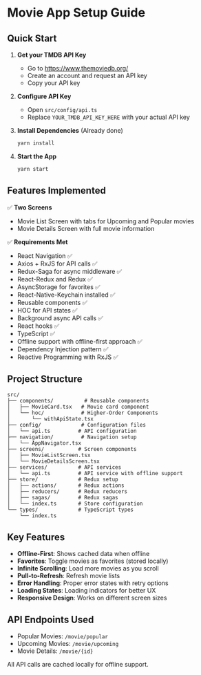 # Movie App Setup Guide

## Quick Start

1. **Get your TMDB API Key**

   - Go to https://www.themoviedb.org/
   - Create an account and request an API key
   - Copy your API key

2. **Configure API Key**

   - Open `src/config/api.ts`
   - Replace `YOUR_TMDB_API_KEY_HERE` with your actual API key

3. **Install Dependencies** (Already done)

   ```bash
   yarn install
   ```

4. **Start the App**
   ```bash
   yarn start
   ```

## Features Implemented

✅ **Two Screens**

- Movie List Screen with tabs for Upcoming and Popular movies
- Movie Details Screen with full movie information

✅ **Requirements Met**

- React Navigation ✅
- Axios + RxJS for API calls ✅
- Redux-Saga for async middleware ✅
- React-Redux and Redux ✅
- AsyncStorage for favorites ✅
- React-Native-Keychain installed ✅
- Reusable components ✅
- HOC for API states ✅
- Background async API calls ✅
- React hooks ✅
- TypeScript ✅
- Offline support with offline-first approach ✅
- Dependency Injection pattern ✅
- Reactive Programming with RxJS ✅

## Project Structure

```
src/
├── components/          # Reusable components
│   ├── MovieCard.tsx   # Movie card component
│   └── hoc/            # Higher-Order Components
│       └── withApiState.tsx
├── config/             # Configuration files
│   └── api.ts         # API configuration
├── navigation/         # Navigation setup
│   └── AppNavigator.tsx
├── screens/           # Screen components
│   ├── MovieListScreen.tsx
│   └── MovieDetailsScreen.tsx
├── services/          # API services
│   └── api.ts         # API service with offline support
├── store/             # Redux setup
│   ├── actions/       # Redux actions
│   ├── reducers/      # Redux reducers
│   ├── sagas/         # Redux sagas
│   └── index.ts       # Store configuration
└── types/             # TypeScript types
    └── index.ts
```

## Key Features

- **Offline-First**: Shows cached data when offline
- **Favorites**: Toggle movies as favorites (stored locally)
- **Infinite Scrolling**: Load more movies as you scroll
- **Pull-to-Refresh**: Refresh movie lists
- **Error Handling**: Proper error states with retry options
- **Loading States**: Loading indicators for better UX
- **Responsive Design**: Works on different screen sizes

## API Endpoints Used

- Popular Movies: `/movie/popular`
- Upcoming Movies: `/movie/upcoming`
- Movie Details: `/movie/{id}`

All API calls are cached locally for offline support.

